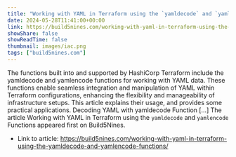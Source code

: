 ```yaml
---
title: "Working with YAML in Terraform using the `yamldecode` and `yamlencode` Functions"
date: 2024-05-28T11:41:00+00:00
link: https://build5nines.com/working-with-yaml-in-terraform-using-the-yamldecode-and-yamlencode-functions/
showShare: false
showReadTime: false
thumbnail: images/iac.png
tags: ["build5nines.com"]
---
```

The functions built into and supported by HashiCorp Terraform include the yamldecode and yamlencode functions for working with YAML data. These functions enable seamless integration and manipulation of YAML within Terraform configurations, enhancing the flexibility and manageability of infrastructure setups. This article explains their usage, and provides some practical applications. Decoding YAML with yamldecode Function […]
The article Working with YAML in Terraform using the `yamldecode` and `yamlencode` Functions appeared first on Build5Nines.

- Link to article: https://build5nines.com/working-with-yaml-in-terraform-using-the-yamldecode-and-yamlencode-functions/